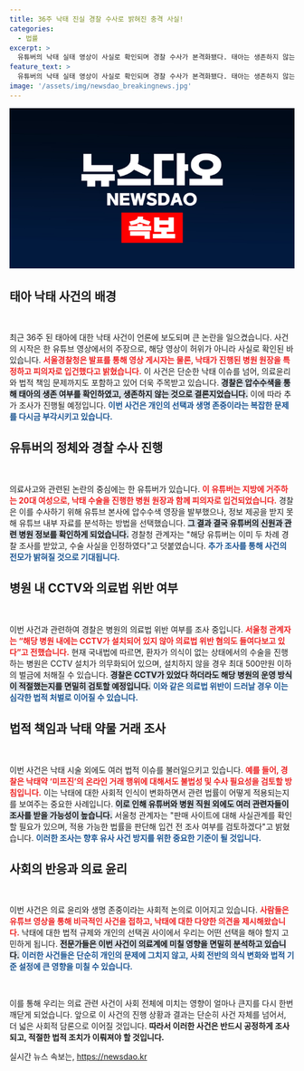 ```yaml
---
title: 36주 낙태 진실 경찰 수사로 밝혀진 충격 사실!
categories:
  - 법률
excerpt: >
  유튜버의 낙태 실태 영상이 사실로 확인되며 경찰 수사가 본격화됐다. 태아는 생존하지 않는 것으로 밝혀졌고, 관련 의료진에 대한 조사가 진행 중이다. 이 사건이 불러올 파장에 귀추가 주목된다.
feature_text: >
  유튜버의 낙태 실태 영상이 사실로 확인되며 경찰 수사가 본격화됐다. 태아는 생존하지 않는 것으로 밝혀졌고, 관련 의료진에 대한 조사가 진행 중이다. 이 사건이 불러올 파장에 귀추가 주목된다.
image: '/assets/img/newsdao_breakingnews.jpg'
---
```


<p><img src="/assets/img/newsdao_breakingnews.jpg" alt="koreaapp 속보" /></p>

<h2 data-ke-size="size26">태아 낙태 사건의 배경</h2>

<p data-ke-size="size16">&nbsp;</p>

<p>최근 36주 된 태아에 대한 낙태 사건이 언론에 보도되며 큰 논란을 일으켰습니다. 사건의 시작은 한 유튜브 영상에서의 주장으로, 해당 영상이 허위가 아니라 사실로 확인된 바 있습니다. <b><span style="color: #ee2323;">서울경찰청은 발표를 통해 영상 게시자는 물론, 낙태가 진행된 병원 원장을 특정하고 피의자로 입건했다고 밝혔습니다.</span></b> 이 사건은 단순한 낙태 이슈를 넘어, 의료윤리와 법적 책임 문제까지도 포함하고 있어 더욱 주목받고 있습니다. <b><span style="background-color: #21538527;">경찰은 압수수색을 통해 태아의 생존 여부를 확인하였고, 생존하지 않는 것으로 결론지었습니다.</span></b> 이에 따라 추가 조사가 진행될 예정입니다. <b><span style="color: #1a5490;">이번 사건은 개인의 선택과 생명 존중이라는 복잡한 문제를 다시금 부각시키고 있습니다.</span></b></p>

<h2 data-ke-size="size26">유튜버의 정체와 경찰 수사 진행</h2>

<p data-ke-size="size16">&nbsp;</p>

<p>의료사고와 관련된 논란의 중심에는 한 유튜버가 있습니다. <b><span style="color: #ee2323;">이 유튜버는 지방에 거주하는 20대 여성으로, 낙태 수술을 진행한 병원 원장과 함께 피의자로 입건되었습니다.</span></b> 경찰은 이를 수사하기 위해 유튜브 본사에 압수수색 영장을 발부했으나, 정보 제공을 받지 못해 유튜브 내부 자료를 분석하는 방법을 선택했습니다. <b><span style="background-color: #21538527;">그 결과 결국 유튜버의 신원과 관련 병원 정보를 확인하게 되었습니다.</span></b> 경찰청 관계자는 "해당 유튜버는 이미 두 차례 경찰 조사를 받았고, 수술 사실을 인정하였다"고 덧붙였습니다. <b><span style="color: #1a5490;">추가 조사를 통해 사건의 전모가 밝혀질 것으로 기대됩니다.</span></b></p>

<h2 data-ke-size="size26">병원 내 CCTV와 의료법 위반 여부</h2>

<p data-ke-size="size16">&nbsp;</p>

<p>이번 사건과 관련하여 경찰은 병원의 의료법 위반 여부를 조사 중입니다. <b><span style="color: #ee2323;">서울청 관계자는 “해당 병원 내에는 CCTV가 설치되어 있지 않아 의료법 위반 혐의도 들여다보고 있다”고 전했습니다.</span></b> 현재 국내법에 따르면, 환자가 의식이 없는 상태에서의 수술을 진행하는 병원은 CCTV 설치가 의무화되어 있으며, 설치하지 않을 경우 최대 500만원 이하의 벌금에 처해질 수 있습니다. <b><span style="background-color: #21538527;">경찰은 CCTV가 있었다 하더라도 해당 병원의 운영 방식이 적절했는지를 면밀히 검토할 예정입니다.</span></b> <b><span style="color: #1a5490;">이와 같은 의료법 위반이 드러날 경우 이는 심각한 법적 처벌로 이어질 수 있습니다.</span></b></p>

<h2 data-ke-size="size26">법적 책임과 낙태 약물 거래 조사</h2>

<p data-ke-size="size16">&nbsp;</p>

<p>이번 사건은 낙태 시술 외에도 여러 법적 이슈를 불러일으키고 있습니다. <b><span style="color: #ee2323;">예를 들어, 경찰은 낙태약 ‘미프진’의 온라인 거래 행위에 대해서도 불법성 및 수사 필요성을 검토할 방침입니다.</span></b> 이는 낙태에 대한 사회적 인식이 변화하면서 관련 법률이 어떻게 적용되는지를 보여주는 중요한 사례입니다. <b><span style="background-color: #21538527;">이로 인해 유튜버와 병원 직원 외에도 여러 관련자들이 조사를 받을 가능성이 높습니다.</span></b> 서울청 관계자는 "판매 사이트에 대해 사실관계를 확인할 필요가 있으며, 적용 가능한 법률을 판단해 입건 전 조사 여부를 검토하겠다"고 밝혔습니다. <b><span style="color: #1a5490;">이러한 조사는 향후 유사 사건 방지를 위한 중요한 기준이 될 것입니다.</span></b></p>

<h2 data-ke-size="size26">사회의 반응과 의료 윤리</h2>

<p data-ke-size="size16">&nbsp;</p>

<p>이번 사건은 의료 윤리와 생명 존중이라는 사회적 논의로 이어지고 있습니다. <b><span style="color: #ee2323;">사람들은 유튜브 영상을 통해 비극적인 사건을 접하고, 낙태에 대한 다양한 의견을 제시해왔습니다.</span></b> 낙태에 대한 법적 규제와 개인의 선택권 사이에서 우리는 어떤 선택을 해야 할지 고민하게 됩니다. <b><span style="background-color: #21538527;">전문가들은 이번 사건이 의료계에 미칠 영향을 면밀히 분석하고 있습니다.</span></b> <b><span style="color: #1a5490;">이러한 사건들은 단순히 개인의 문제에 그치지 않고, 사회 전반의 의식 변화와 법적 기준 설정에 큰 영향을 미칠 수 있습니다.</span></b></p>

<p data-ke-size="size16">&nbsp;</p>

<p>이를 통해 우리는 의료 관련 사건이 사회 전체에 미치는 영향이 얼마나 큰지를 다시 한번 깨닫게 되었습니다. 앞으로 이 사건의 진행 상황과 결과는 단순히 사건 자체를 넘어서, 더 넓은 사회적 담론으로 이어질 것입니다. <b>따라서 이러한 사건은 반드시 공정하게 조사되고, 적절한 법적 조치가 이뤄져야 할 것입니다.</b></p>
실시간 뉴스 속보는, <a href="https://newsdao.kr" rel="dofollow">https://newsdao.kr</a>


